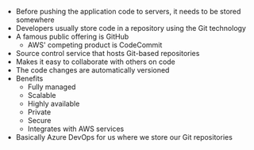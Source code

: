 - Before pushing the application code to servers, it needs to be stored somewhere
- Developers usually store code in a repository using the Git technology
- A famous public offering is GitHub
	- AWS' competing product is CodeCommit
- Source control service that hosts Git-based repositories
- Makes it easy to collaborate with others on code
- The code changes are automatically versioned
- Benefits
	- Fully managed
	- Scalable
	- Highly available
	- Private
	- Secure
	- Integrates with AWS services
- Basically Azure DevOps for us where we store our Git repositories